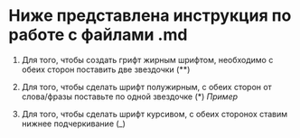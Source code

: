 # Ниже представлена инструкция по работе с файлами .md

1. Для того, чтобы создать грифт жирным шрифтом, необходимо с обеих сторон поставить две звездочки (**)

2. Для того, чтобы сделать шрифт полужирным, с обеих сторон от слова/фразы поставьте по одной звездочке (*) *Пример*

3. Для того, чтобы сделать шрифт курсивом, с обеих сторонох ставим нижнее подчеркивание (_)